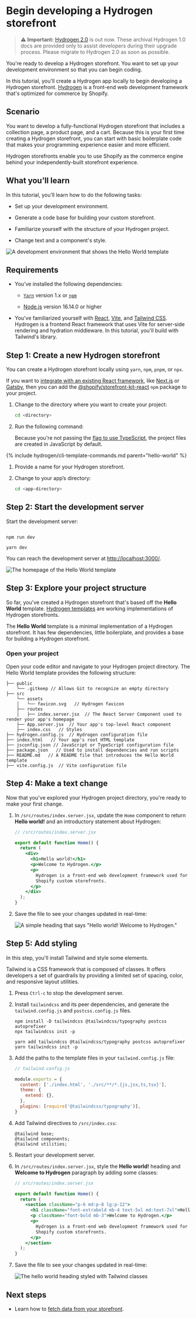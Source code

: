 # Begin developing a Hydrogen storefront


> ⚠️ **Important:** [Hydrogen 2.0](https://hydrogen.shopify.dev) is out now. These archival Hydrogen 1.0 docs are provided only to assist developers during their upgrade process. Please migrate to Hydrogen 2.0 as soon as possible.


You're ready to develop a Hydrogen storefront. You want to set up your development environment so that you can begin coding.

In this tutorial, you'll create a Hydrogen app locally to begin developing a Hydrogen storefront. [Hydrogen](/custom-storefronts/hydrogen) is a front-end web development framework that's optimized for commerce by Shopify.

## Scenario

You want to develop a fully-functional Hydrogen storefront that includes a collection page, a product page, and a cart. Because this is your first time creating a Hydrogen storefront, you can start with basic boilerplate code that makes your programming experience easier and more efficient.

Hydrogen storefronts enable you to use Shopify as the commerce engine behind your independently-built storefront experience.

## What you’ll learn

In this tutorial, you’ll learn how to do the following tasks:

- Set up your development environment.

- Generate a code base for building your custom storefront.

- Familiarize yourself with the structure of your Hydrogen project.

- Change text and a component's style.

![A development environment that shows the Hello World template](/assets/custom-storefronts/hydrogen/hydrogen-begin-development.png)

## Requirements

- You’ve installed the following dependencies:

    - [`Yarn`](https://yarnpkg.com/) version 1.x or [`npm`](https://www.npmjs.com/)

    - [Node.js](https://nodejs.org/en/) version 16.14.0 or higher

- You've familiarized yourself with [React](https://reactjs.org/), [Vite](https://vitejs.dev/), and [Tailwind CSS](https://tailwindcss.com/). Hydrogen is a frontend React framework that uses Vite for server-side rendering and hydration middleware. In this tutorial, you'll build with Tailwind's library.

## Step 1: Create a new Hydrogen storefront

You can create a Hydrogen storefront locally using `yarn`, `npm`, `pnpm`, or `npx`.

If you want to [integrate with an existing React framework](/custom-storefronts/react-storefront-kit), like [Next.js](https://nextjs.org/) or [Gatsby](https://www.gatsbyjs.com/), then you can add the [@shopify/storefront-kit-react](https://www.npmjs.com/package/@shopify/storefront-kit-react) `npm` package to your project.

1. Change to the directory where you want to create your project:


    ```bash
    cd <directory>
    ```



1. Run the following command:

    Because you're not passing the [flag to use TypeScript](/docs/tutorials/getting-started/templates), the project files are created in JavaScript by default.

{% include hydrogen/cli-template-commands.md parent="hello-world" %}

1. Provide a name for your Hydrogen storefront.

1. Change to your app’s directory:


    ```bash
    cd <app-directory>
    ```



## Step 2: Start the development server

Start the development server:

```bash?title: 'npm'

npm run dev
```

```bash?title: 'Yarn'
yarn dev
```



You can reach the development server at <http://localhost:3000/>.

![The homepage of the Hello World template](/assets/custom-storefronts/hydrogen/visit-dev-env.png)

## Step 3: Explore your project structure

So far, you've created a Hydrogen storefront that's based off the **Hello World** template. [Hydrogen templates](/docs/tutorials/getting-started/templates) are working implementations of Hydrogen storefronts.

The **Hello World** template is a minimal implementation of a Hydrogen storefront. It has few dependencies, little boilerplate, and provides a base for building a Hydrogen storefront.

### Open your project

Open your code editor and navigate to your Hydrogen project directory. The Hello World template provides the following structure:

```
├── public
    └── .gitkeep // Allows Git to recognize an empty directory
├── src
    └── assets
    │   └── favicon.svg   // Hydrogen favicon
    ├── routes
    │   ├── index.server.jsx  // The React Server Component used to render your app's homepage
    ├── App.server.jsx  // Your app's top-level React component
    ├── index.css   // Styles
├── hydrogen.config.js  // Hydrogen configuration file
├── index.html   // Your app's root HTML template
├── jsconfig.json // JavaScript or TypeScript configuration file
├── package.json   // Used to install dependencies and run scripts
├── README.md   // A README file that introduces the Hello World template
├── vite.config.js  // Vite configuration file
```



## Step 4: Make a text change

Now that you've explored your Hydrogen project directory, you're ready to make your first change.

1. In `/src/routes/index.server.jsx`, update the `Home` component to return **Hello world!** and an introductory statement about Hydrogen:

    ```jsx
    // /src/routes/index.server.jsx

    export default function Home() {
      return (
        <div>
          <h1>Hello world!</h1>
          <p>Welcome to Hydrogen.</p>
          <p>
            Hydrogen is a front-end web development framework used for building
            Shopify custom storefronts.
          </p>
        </div>
      );
    }
    ```



1. Save the file to see your changes updated in real-time:

    ![A simple heading that says "Hello world! Welcome to Hydrogen."](/assets/custom-storefronts/hydrogen/make-text-change.png)

## Step 5: Add styling

In this step, you'll install Tailwind and style some elements.

Tailwind is a CSS framework that is composed of classes. It offers developers a set of guardrails by providing a limited set of spacing, color, and responsive layout utilities.

1. Press `Ctrl-c` to stop the development server.

1. Install `tailwindcss` and its peer dependencies, and generate the `tailwind.config.js` and `postcss.config.js` files.


    ```bash?title: 'npm'
    npm install -D tailwindcss @tailwindcss/typography postcss autoprefixer
    npx tailwindcss init -p
    ```

    ```bash?title: 'Yarn'
    yarn add tailwindcss @tailwindcss/typography postcss autoprefixer
    yarn tailwindcss init -p
    ```



1. Add the paths to the template files in your `tailwind.config.js` file:

    ```js
    // tailwind.config.js

    module.exports = {
      content: ['./index.html', './src/**/*.{js,jsx,ts,tsx}'],
      theme: {
        extend: {},
      },
      plugins: [require('@tailwindcss/typography')],
    }
    ```



1. Add Tailwind directives to `/src/index.css`:

    ```
    @tailwind base;
    @tailwind components;
    @tailwind utilities;
    ```



1. Restart your development server.

1. In `/src/routes/index.server.jsx`, style the **Hello world!** heading and **Welcome to Hydrogen** paragraph by adding some classes:

    ```jsx
    // src/routes/index.server.jsx

    export default function Home() {
      return (
        <section className="p-6 md:p-8 lg:p-12">
          <h1 className="font-extrabold mb-4 text-5xl md:text-7xl">Hello world!</h1>
          <p className="font-bold mb-3">Welcome to Hydrogen.</p>
          <p>
            Hydrogen is a front-end web development framework used for building
            Shopify custom storefronts.
          </p>
        </section>
      );
    }
    ```



1. Save the file to see your changes updated in real-time:

    ![The hello world heading styled with Tailwind classes](/assets/custom-storefronts/hydrogen/component-style-change.png)

## Next steps

- Learn how to [fetch data from your storefront](/docs/tutorials/getting-started/tutorial/fetch-data).
